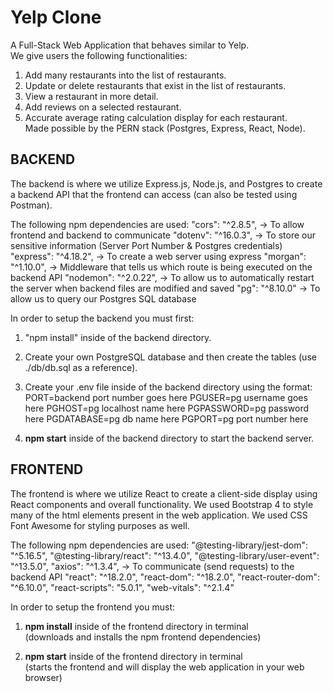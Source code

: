 # Yelp Clone

A Full-Stack Web Application that behaves similar to Yelp. <br>
We give users the following functionalities: <br>

1. Add many restaurants into the list of restaurants. <br>
2. Update or delete restaurants that exist in the list of restaurants. <br>
3. View a restaurant in more detail. <br>
4. Add reviews on a selected restaurant. <br>
5. Accurate average rating calculation display for each restaurant. <br>
   Made possible by the PERN stack (Postgres, Express, React, Node). <br>

## BACKEND

The backend is where we utilize Express.js, Node.js, and Postgres to create a backend API that the frontend
can access (can also be tested using Postman).

The following npm dependencies are used:
"cors": "^2.8.5", -> To allow frontend and backend to communicate
"dotenv": "^16.0.3", -> To store our sensitive information (Server Port Number & Postgres credentials)
"express": "^4.18.2", -> To create a web server using express
"morgan": "^1.10.0", -> Middleware that tells us which route is being executed on the backend API
"nodemon": "^2.0.22", -> To allow us to automatically restart the server when backend files are modified and saved
"pg": "^8.10.0" -> To allow us to query our Postgres SQL database

In order to setup the backend you must first:

1. "npm install" inside of the backend directory.

2. Create your own PostgreSQL database and then create the tables (use ./db/db.sql as a reference).

3. Create your .env file inside of the backend directory using the format:
   PORT=backend port number goes here
   PGUSER=pg username goes here
   PGHOST=pg localhost name here
   PGPASSWORD=pg password here
   PGDATABASE=pg db name here
   PGPORT=pg port number here

4. **npm start** inside of the backend directory to start the backend server.

## FRONTEND

The frontend is where we utilize React to create a client-side display using React components and overall
functionality.
We used Bootstrap 4 to style many of the html elements present in the web application.
We used CSS Font Awesome for styling purposes as well.

The following npm dependencies are used:
"@testing-library/jest-dom": "^5.16.5",
"@testing-library/react": "^13.4.0",
"@testing-library/user-event": "^13.5.0",
"axios": "^1.3.4", -> To communicate (send requests) to the backend API
"react": "^18.2.0",
"react-dom": "^18.2.0",
"react-router-dom": "^6.10.0",
"react-scripts": "5.0.1",
"web-vitals": "^2.1.4"

In order to setup the frontend you must:

1. **npm install** inside of the frontend directory in terminal<br>
   (downloads and installs the npm frontend dependencies)

2. **npm start** inside of the frontend directory in terminal<br>
   (starts the frontend and will display the web application in your web browser)
